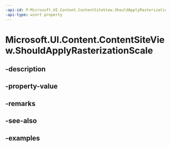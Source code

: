 ```yaml
---
-api-id: P:Microsoft.UI.Content.ContentSiteView.ShouldApplyRasterizationScale
-api-type: winrt property
---
```


# Microsoft.UI.Content.ContentSiteView.ShouldApplyRasterizationScale

<!--
public bool ShouldApplyRasterizationScale { get; }
-->


## -description

## -property-value

## -remarks

## -see-also

## -examples


